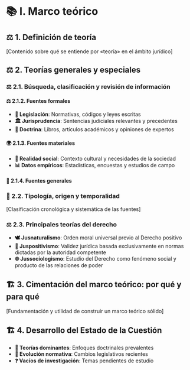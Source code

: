 # 📚 I. Marco teórico

## ⚖️ 1. Definición de teoría  
[Contenido sobre qué se entiende por «teoría» en el ámbito jurídico]

## ⚖️ 2. Teorías generales y especiales  

### ⚖️ 2.1. Búsqueda, clasificación y revisión de información  

#### ⚖️ 2.1.2. Fuentes formales  
- **📜 Legislación**: Normativas, códigos y leyes escritas  
- **🏛️ Jurisprudencia**: Sentencias judiciales relevantes y precedentes  
- **📖 Doctrina**: Libros, artículos académicos y opiniones de expertos  

#### 🌍 2.1.3. Fuentes materiales  
- **👥 Realidad social**: Contexto cultural y necesidades de la sociedad  
- **📊 Datos empíricos**: Estadísticas, encuestas y estudios de campo  

#### 📂 2.1.4. Fuentes generales  

### 🔢 2.2. Tipología, origen y temporalidad  
[Clasificación cronológica y sistemática de las fuentes]

### ⚖️ 2.3. Principales teorías del derecho  
- **🕊️ Jusnaturalismo**: Orden moral universal previo al Derecho positivo  
- **📏 Juspositivismo**: Validez jurídica basada exclusivamente en normas dictadas por la autoridad competente  
- **🌐 Jussociologismo**: Estudio del Derecho como fenómeno social y producto de las relaciones de poder

## 🏗️ 3. Cimentación del marco teórico: por qué y para qué  
[Fundamentación y utilidad de construir un marco teórico sólido]

## 🏗️ 4. Desarrollo del Estado de la Cuestión  
- **📌 Teorías dominantes**: Enfoques doctrinales prevalentes  
- **🔄 Evolución normativa**: Cambios legislativos recientes  
- **❓ Vacíos de investigación**: Temas pendientes de estudio
